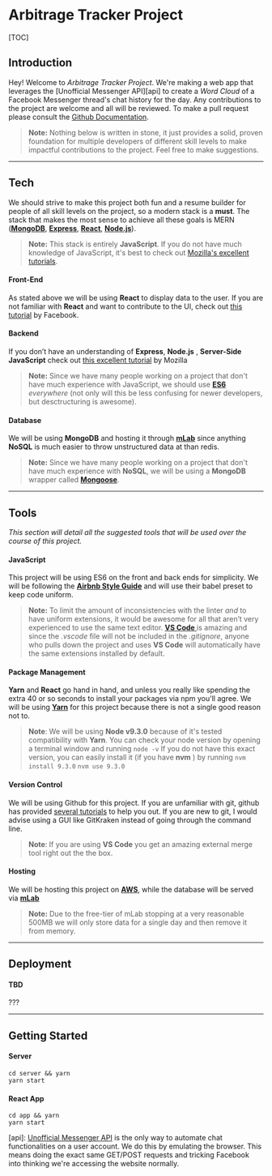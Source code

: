 
Arbitrage Tracker Project
==========================

[TOC]

Introduction
------------

Hey! Welcome to *Arbitrage Tracker Project*. We're making a web app that leverages the [Unofficial Messenger API][api] to create a *Word Cloud* of a Facebook Messenger thread's chat history for the day. Any contributions to the project are welcome and all will be reviewed. To make a pull request please consult the [Github Documentation][1].

> **Note:** Nothing below is written in stone, it just provides a solid, proven foundation for multiple developers of different skill levels to make impactful contributions to the project. Feel free to make suggestions.

----------


Tech
------

We should strive to make this project both fun and a resume builder for people of all skill levels on the project, so a modern stack is a **must**. The stack that makes the most sense to achieve all these goals is MERN ([**MongoDB**][mongo], [**Express**][express], [**React**][react], [**Node.js**][node]).

> **Note:** This stack is entirely **JavaScript**. If you do not have much knowledge of JavaScript, it's best to check out [Mozilla's excellent tutorials][2].

#### Front-End

As stated above we will be using **React** to display data to the user. If you are not familiar with **React** and want to contribute to the UI, check out [this tutorial][3] by Facebook.

#### Backend
If you don’t have an understanding of **Express**, **Node.js** , **Server-Side JavaScript** check out [this excellent tutorial][4] by Mozilla

> **Note:** Since we have many people working on a project that don't have much experience with JavaScript, we should use [**ES6**][es6] *everywhere* (not only will this be less confusing for newer developers, but desctructuring is awesome).


#### Database

We will be using **MongoDB** and hosting it through [**mLab**][mlab] since anything **NoSQL** is much easier to throw unstructured data at than redis.

> **Note:** Since we have many people working on a project that don't have much experience with **NoSQL**, we will be using a **MongoDB** wrapper called [**Mongoose**][mongoose].

----------


Tools
-------------------

*This section will detail all the suggested tools that will be used over the course of this project.*


#### JavaScript

This project will be using ES6 on the front and back ends for simplicity. We will be following the [**Airbnb Style Guide**][airbnb] and will use their babel preset to keep code uniform. 

> **Note:** To limit the amount of inconsistencies with the linter *and* to have uniform extensions, it would be awesome for all that aren’t very experienced to use the same text editor. [**VS Code** ][vscode] is amazing and since the *.vscode* file will not be included in the *.gitignore*, anyone who pulls down the project and uses **VS Code** will automatically have the same extensions installed by default.

#### Package Management
**Yarn** and **React** go hand in hand, and unless you really like spending the extra 40 or so seconds to install your packages via npm you'll agree. We will be using [**Yarn**][yarn] for this project because there is not a single good reason not to.
>**Note**: We will be using **Node v9.3.0** because of it's tested compatibility with **Yarn**. You can check your node version by opening a terminal window and running
> ```node -v``` 
>If you do not have this exact version, you can easily install it (if you have **nvm** ) by running
>```nvm install 9.3.0```
>```nvm use 9.3.0``` 

#### Version Control

We will be using Github for this project. If you are unfamiliar with git, github has provided [several tutorials][5] to help you out. If you are new to git, I would advise using a GUI like GitKraken instead of going through the command line. 
>**Note**: If you are using **VS Code** you get an amazing external merge tool right out the the box.

#### Hosting

We will be hosting this project on [**AWS**][aws], while the database will be served via [**mLab**][mlab]
>**Note:** Due to the free-tier of mLab stopping at a very reasonable 500MB we will only store data for a single day and then remove it from memory.

-----

Deployment
-------------

#### TBD
???

------
Getting Started
------------
#### Server
```
cd server && yarn
yarn start
```


#### React App
```
cd app && yarn
yarn start
```


  [api]: [Unofficial Messenger API](https://github.com/Schmavery/facebook-chat-api#projects-using-this-api) is the only way to automate chat functionalities on a user account. We do this by emulating the browser. This means doing the exact same GET/POST requests and tricking Facebook into thinking we're accessing the website normally.


  [1]: https://help.github.com/articles/creating-a-pull-request/
  [2]: https://developer.mozilla.org/en-US/docs/Learn/JavaScript
  [3]: https://reactjs.org/tutorial/tutorial.html
  [4]: https://developer.mozilla.org/en-US/docs/Learn/Server-side/Express_Nodejs
  [5]: https://guides.github.com/introduction/
  [airbnb]: https://github.com/airbnb/javascript
  [aws]: https://aws.amazon.com/free/
  [es6]: http://es6-features.org/#Constants
  [express]: https://expressjs.com/
  [mlab]: http://mongoosejs.com/index.html
  [mongo]: https://docs.mongodb.com/
  [mongoose]: http://mongoosejs.com/index.html
  [node]: http://mongoosejs.com/index.html
  [react]: https://reactjs.org/
  [vscode]: https://code.visualstudio.com/
  [yarn]: https://yarnpkg.com/en/

